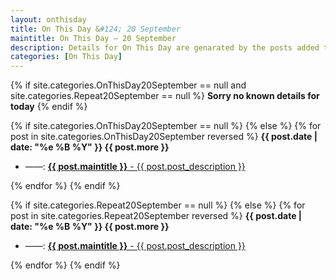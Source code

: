 ```yaml
---
layout: onthisday
title: On This Day &#124; 20 September
maintitle: On This Day — 20 September
description: Details for On This Day are genarated by the posts added to the website so the content is subject to changes/updates over time.
categories: [On This Day]
---
```


{% if site.categories.OnThisDay20September == null and site.categories.Repeat20September == null %}
<strong>Sorry no known details for today</strong>
{% endif %}

{% if site.categories.OnThisDay20September == null %}
{% else %}
{% for post in site.categories.OnThisDay20September reversed %}
<strong>{{ post.date | date: "%e %B %Y" }} {{ post.more }}</strong>
<ul>
<li> ——: <a href="{{ post.url }}"><strong>{{ post.maintitle }}</strong> - {{ post.post_description }}</a></li>
</ul>
{% endfor %}
{% endif %}

{% if site.categories.Repeat20September == null %}
{% else %}
{% for post in site.categories.Repeat20September reversed %}
<strong>{{ post.date | date: "%e %B %Y" }} {{ post.more }}</strong>
<ul>
<li> ——: <a href="{{ post.url }}"><strong>{{ post.maintitle }}</strong> - {{ post.post_description }}</a></li>
</ul>
{% endfor %}
{% endif %}
